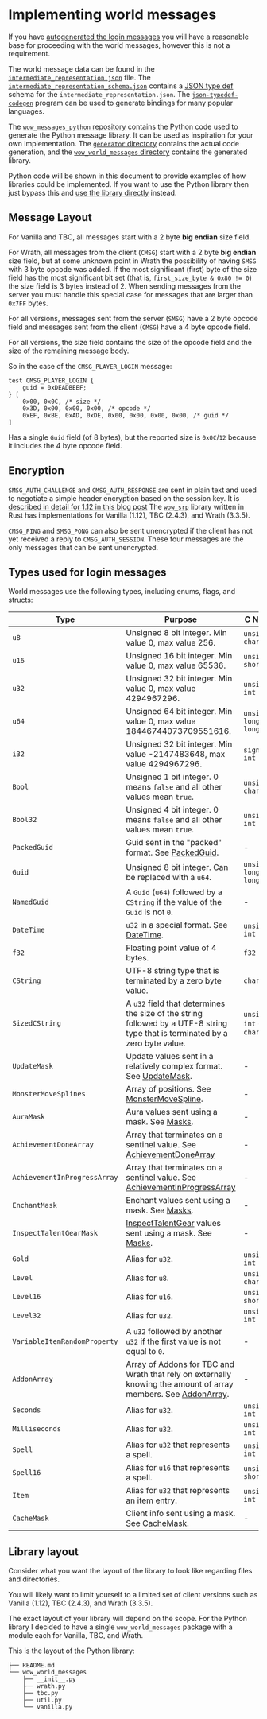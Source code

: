 # Implementing world messages

If you have [autogenerated the login messages](./implementing_login.md) you will have a reasonable base for proceeding with the world messages, however this is not a requirement.

The world message data can be found in
the [`intermediate_representation.json`](https://github.com/gtker/wow_messages/blob/main/intermediate_representation.json)
file.
The [`intermediate_representation_schema.json`](https://github.com/gtker/wow_messages/blob/main/intermediate_representation_schema.json)
contains a [JSON type def](https://jsontypedef.com/) schema for the `intermediate_representation.json`.
The [`json-typedef-codegen`](https://github.com/jsontypedef/json-typedef-codegen) program can be used to generate
bindings for many popular languages.

The [`wow_messages_python` repository](https://github.com/gtker/wow_messages_python) contains the Python code used to
generate the Python message library.
It can be used as inspiration for your own implementation.
The [`generator` directory](https://github.com/gtker/wow_messages_python/tree/main/generator) contains the actual code
generation,
and the [`wow_world_messages` directory](https://github.com/gtker/wow_messages_python/tree/main/wow_world_messages)
contains the generated library.

Python code will be shown in this document to provide examples of how libraries could be implemented.
If you want to use the Python library then just bypass this and
[use the library directly](https://github.com/gtker/wow_messages_python/) instead.

## Message Layout

For Vanilla and TBC, all messages start with a 2 byte **big endian** size field.

For Wrath, all messages from the client (`CMSG`) start with a 2 byte **big endian** size field,
but at some unknown point in Wrath the possibility of having `SMSG` with 3 byte opcode was added.
If the most significant (first) byte of the size field has the most significant bit set
(that is, `first_size_byte & 0x80 != 0`) the size field is 3 bytes instead of 2.
When sending messages from the server you must handle this special case for messages that are larger than `0x7FF` bytes.

For all versions, messages sent from the server (`SMSG`) have a 2 byte opcode field and messages sent
from the client (`CMSG`) have a 4 byte opcode field.

For all versions, the size field contains the size of the opcode field and the size of the remaining message body.

So in the case of the `CMSG_PLAYER_LOGIN` message:

```rust,ignore
test CMSG_PLAYER_LOGIN {
    guid = 0xDEADBEEF;
} [
    0x00, 0x0C, /* size */
    0x3D, 0x00, 0x00, 0x00, /* opcode */
    0xEF, 0xBE, 0xAD, 0xDE, 0x00, 0x00, 0x00, 0x00, /* guid */
]
```

Has a single `Guid` field (of 8 bytes), but the reported size is `0x0C`/`12` because it includes the 4 byte opcode
field.

## Encryption

`SMSG_AUTH_CHALLENGE` and `CMSG_AUTH_RESPONSE` are sent in plain text and used to negotiate a simple header
encryption based on the session key.
It is [described in detail for 1.12 in this blog post](https://gtker.com/implementation-guide-for-the-world-of-warcraft-flavor-of-srp6/#world-packet-header-encryption)
The [`wow_srp`](https://github.com/gtker/wow_srp) library written in Rust has implementations for Vanilla (1.12), TBC (2.4.3), and Wrath (3.3.5).

`CMSG_PING` and `SMSG_PONG` can also be sent unencrypted if the client has not yet received a reply to `CMSG_AUTH_SESSION`.
These four messages are the only messages that can be sent unencrypted.


## Types used for login messages

World messages use the following types, including enums, flags, and structs:

[comment]: # (AUTOGENERATED_FROM_HERE_NEXT_COMMENT)

| Type                         | Purpose                                                                                                                                                       | C Name                   |
|------------------------------|---------------------------------------------------------------------------------------------------------------------------------------------------------------|--------------------------|
| `u8`                         | Unsigned 8 bit integer. Min value 0, max value 256.                                                                                                           | `unsigned char`          |
| `u16`                        | Unsigned 16 bit integer. Min value 0, max value 65536.                                                                                                        | `unsigned short`         |
| `u32`                        | Unsigned 32 bit integer. Min value 0, max value 4294967296.                                                                                                   | `unsigned int`           |
| `u64`                        | Unsigned 64 bit integer. Min value 0, max value 18446744073709551616.                                                                                         | `unsigned long long`     |
| `i32`                        | Unsigned 32 bit integer. Min value -2147483648, max value 4294967296.                                                                                         | `signed int`             |
| `Bool`                       | Unsigned 1 bit integer. 0 means `false` and all other values mean `true`.                                                                                     | `unsigned char`          |
| `Bool32`                     | Unsigned 4 bit integer. 0 means `false` and all other values mean `true`.                                                                                     | `unsigned int`           |
| `PackedGuid`                 | Guid sent in the "packed" format. See [PackedGuid](../types/packed-guid.md).                                                                                  | -                        |
| `Guid`                       | Unsigned 8 bit integer. Can be replaced with a `u64`.                                                                                                         | `unsigned long long`     |
| `NamedGuid`                  | A `Guid` (`u64`) followed by a `CString` if the value of the `Guid` is not `0`.                                                                               | -                        |
| `DateTime`                   | `u32` in a special format. See [DateTime](../types/datetime.md).                                                                                              | `unsigned int`           |
| `f32`                        | Floating point value of 4 bytes.                                                                                                                              | `f32`                    |
| `CString`                    | UTF-8 string type that is terminated by a zero byte value.                                                                                                    | `char*`                  |
| `SizedCString`               | A `u32` field that determines the size of the string followed by a UTF-8 string type that is terminated by a zero byte value.                                 | `unsigned int` + `char*` |
| `UpdateMask`                 | Update values sent in a relatively complex format. See [UpdateMask](../types/update-mask.md).                                                                 | -                        |
| `MonsterMoveSplines`         | Array of positions. See [MonsterMoveSpline](../types/monster-move-spline).                                                                                    | -                        |
| `AuraMask`                   | Aura values sent using a mask. See [Masks](../types/aura-mask.md).                                                                                            | -                        |
| `AchievementDoneArray`       | Array that terminates on a sentinel value. See [AchievementDoneArray](../types/achievement-done-array.md)                                                     | -                        |
| `AchievementInProgressArray` | Array that terminates on a sentinel value. See [AchievementInProgressArray](../types/achievement-done-array.md)                                               | -                        |
| `EnchantMask`                | Enchant values sent using a mask. See [Masks](../types/aura-mask.md).                                                                                         | -                        |
| `InspectTalentGearMask`      | [InspectTalentGear](../docs/inspecttalentgear.md) values sent using a mask. See [Masks](../types/aura-mask.md).                                               | -                        |
| `Gold`                       | Alias for `u32`.                                                                                                                                              | `unsigned int`           |
| `Level`                      | Alias for `u8`.                                                                                                                                               | `unsigned char`          |
| `Level16`                    | Alias for `u16`.                                                                                                                                              | `unsigned short`         |
| `Level32`                    | Alias for `u32`.                                                                                                                                              | `unsigned int`           |
| `VariableItemRandomProperty` | A `u32` followed by another `u32` if the first value is not equal to `0`.                                                                                     | -                        |
| `AddonArray`                 | Array of [Addon](../docs/addon.md)s for TBC and Wrath that rely on externally knowing the amount of array members. See [AddonArray](../types/addon-array.md). | -                        |
| `Seconds`                    | Alias for `u32`.                                                                                                                                              | `unsigned int`           |
| `Milliseconds`               | Alias for `u32`.                                                                                                                                              | `unsigned int`           |
| `Spell`                      | Alias for `u32` that represents a spell.                                                                                                                      | `unsigned int`           |
| `Spell16`                    | Alias for `u16` that represents a spell.                                                                                                                      | `unsigned short`         |
| `Item`                       | Alias for `u32` that represents an item entry.                                                                                                                | `unsigned int`           |
| `CacheMask`                  | Client info sent using a mask. See [CacheMask](../types/cache-mask.md).                                                                                       | -                        |

[comment]: # (AUTOGENERATED_UNTIL_HERE)

## Library layout

Consider what you want the layout of the library to look like regarding files and directories.

You will likely want to limit yourself to a limited set of client versions such as Vanilla (1.12), TBC (2.4.3), and Wrath (3.3.5).

The exact layout of your library will depend on the scope.
For the Python library I decided to have a single `wow_world_messages` package with a module each for Vanilla, TBC, and Wrath.

This is the layout of the Python library:

```text
├── README.md
└── wow_world_messages
    ├── __init__.py
    ├── wrath.py
    ├── tbc.py
    ├── util.py
    └── vanilla.py
```
